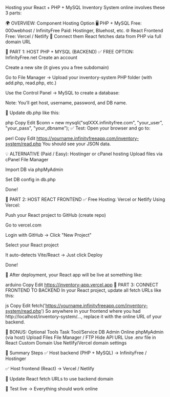 Hosting your React + PHP + MySQL Inventory System online involves these 3 parts:

🌍 OVERVIEW:
Component	Hosting Option
🖥 PHP + MySQL	Free: 000webhost / InfinityFree
Paid: Hostinger, Bluehost, etc.
🌐 React Frontend	Free: Vercel / Netlify
🔗 Connect them	React fetches data from PHP via full domain URL

🧩 PART 1: HOST PHP + MYSQL (BACKEND)
✅ FREE OPTION: InfinityFree.net
Create an account

Create a new site (it gives you a free subdomain)

Go to File Manager → Upload your inventory-system PHP folder (with add.php, read.php, etc.)

Use the Control Panel → MySQL to create a database:

Note: You’ll get host, username, password, and DB name.

🔧 Update db.php like this:

php
Copy
Edit
$conn = new mysqli("sqlXXX.infinityfree.com", "your_user", "your_pass", "your_dbname");
✅ Test: Open your browser and go to:

perl
Copy
Edit
https://yourname.infinityfreeapp.com/inventory-system/read.php
You should see your JSON data.

💡 ALTERNATIVE (Paid / Easy): Hostinger or cPanel hosting
Upload files via cPanel File Manager

Import DB via phpMyAdmin

Set DB config in db.php

Done!

🚀 PART 2: HOST REACT FRONTEND
✅ Free Hosting: Vercel or Netlify
Using Vercel:

Push your React project to GitHub (create repo)

Go to vercel.com

Login with GitHub → Click "New Project"

Select your React project

It auto-detects Vite/React → Just click Deploy

Done!

📌 After deployment, your React app will be live at something like:

arduino
Copy
Edit
https://inventory-app.vercel.app
🔗 PART 3: CONNECT FRONTEND TO BACKEND
In your React project, update all fetch URLs like this:

js
Copy
Edit
fetch('https://yourname.infinityfreeapp.com/inventory-system/read.php')
So anywhere in your frontend where you had http://localhost/inventory-system/..., replace it with the online URL of your backend.

🎁 BONUS: Optional Tools
Task	Tool/Service
DB Admin Online	phpMyAdmin (via host)
Upload Files	File Manager / FTP
Hide API URL	Use .env file in React
Custom Domain	Use Netlify/Vercel domain settings

📌 Summary Steps
✅ Host backend (PHP + MySQL) → InfinityFree / Hostinger

✅ Host frontend (React) → Vercel / Netlify

🔗 Update React fetch URLs to use backend domain

🧪 Test live → Everything should work online

